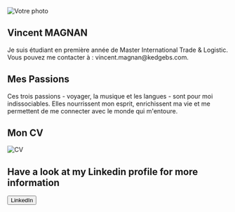 <!DOCTYPE html>
<html>
<head>
    <link rel="stylesheet" href="style.css">
</head>
<body>
    <div class="card">
        <img src="https://media.licdn.com/dms/image/C4D03AQEJAu1oXMtg1Q/profile-displayphoto-shrink_200_200/0/1621418433112?e=2147483647&v=beta&t=0c1cAAGSC-csFTOYDvyNxUbhfIZ_CxQmC5DUpDdkKmA" alt="Votre photo">
        <div class="title">
            <h2>Vincent MAGNAN</h2>
        </div>
        <div class="info">
            <p>Je suis étudiant en première année de Master International Trade & Logistic. Vous pouvez me contacter à : vincent.magnan@kedgebs.com.</p>
        </div>
    </div>
    <div class="card">
        <div class="title">
            <h2>Mes Passions</h2>
        </div>
        <div class="info">
            <p>Ces trois passions - voyager, la musique et les langues - sont pour moi indissociables. Elles nourrissent mon esprit, enrichissent ma vie et me permettent de me connecter avec le monde qui m'entoure.</p>
        </div>
    </div>
    <div class="card">
        <div class="title">
            <h2>Mon CV</h2>
            <img src="images/CV.jpg" alt="CV"> 
        </div>
        <div class="info">
        </div>
    </div>
    <div class="card-white">
        <h2>Have a look at my Linkedin profile for more information</h2> 
        <a href="https://www.linkedin.com/in/vincent-magnan/" target="_blank">
            <button>LinkedIn</button>
        </a>
    </div>
</body>
</html>
